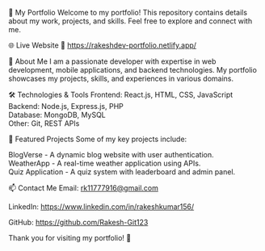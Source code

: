 
📌 My Portfolio
Welcome to my portfolio! This repository contains details about my work, projects, and skills. Feel free to explore and connect with me.

🌐 Live Website
🔗 https://rakeshdev-portfolio.netlify.app/

🚀 About Me
I am a passionate developer with expertise in web development, mobile applications, and backend technologies. My portfolio showcases my projects, skills, and experiences in various domains.

🛠️ Technologies & Tools
Frontend: React.js, HTML, CSS, JavaScript<br>
Backend: Node.js, Express.js, PHP<br>
Database: MongoDB, MySQL<br>
Other: Git, REST APIs

📂 Featured Projects
Some of my key projects include:

BlogVerse - A dynamic blog website with user authentication.<br>
WeatherApp - A real-time weather application using APIs.<br>
Quiz Application - A quiz system with leaderboard and admin panel.<br>

📫 Contact Me
Email: rk11777916@gmail.com

LinkedIn: https://www.linkedin.com/in/rakeshkumar156/

GitHub: https://github.com/Rakesh-Git123

Thank you for visiting my portfolio! 🚀



